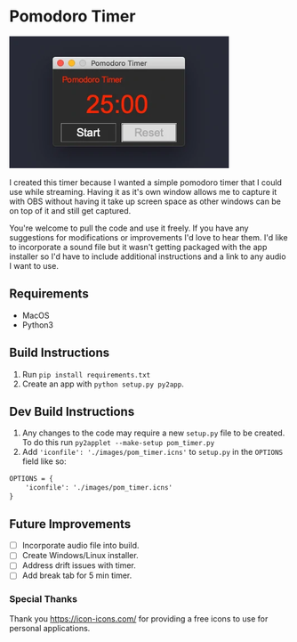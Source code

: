 # Pomodoro Timer

![Screen Shot of Pomo Timer](https://raw.githubusercontent.com/kshintaku/pomo_timer/main/images/ss.webp)

I created this timer because I wanted a simple pomodoro timer that I could use while streaming. Having it as it's own window allows me to capture it with OBS without having it take up screen space as other windows can be on top of it and still get captured.

You're welcome to pull the code and use it freely. If you have any suggestions for modifications or improvements I'd love to hear them. I'd like to incorporate a sound file but it wasn't getting packaged with the app installer so I'd have to include additional instructions and a link to any audio I want to use.

## Requirements

- MacOS
- Python3

## Build Instructions

1. Run `pip install requirements.txt`
2. Create an app with `python setup.py py2app`.

## Dev Build Instructions

1. Any changes to the code may require a new `setup.py` file to be created. To do this run `py2applet --make-setup pom_timer.py`
2. Add `'iconfile': './images/pom_timer.icns'` to `setup.py` in the `OPTIONS` field like so:
~~~
OPTIONS = {
    'iconfile': './images/pom_timer.icns'
}
~~~


## Future Improvements

- [ ] Incorporate audio file into build.
- [ ] Create Windows/Linux installer.
- [ ] Address drift issues with timer.
- [ ] Add break tab for 5 min timer.

### Special Thanks

Thank you https://icon-icons.com/ for providing a free icons to use for personal applications.
